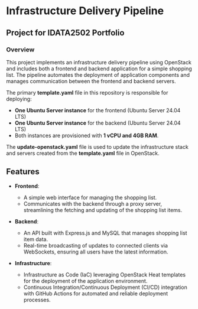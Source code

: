 # Infrastructure Delivery Pipeline

## Project for IDATA2502 Portfolio

### Overview
This project implements an infrastructure delivery pipeline using OpenStack and includes both a frontend and backend application for a simple shopping list. The pipeline automates the deployment of application components and manages communication between the frontend and backend servers.

The primary **template.yaml** file in this repository is responsible for deploying:
- **One Ubuntu Server instance** for the frontend (Ubuntu Server 24.04 LTS)
- **One Ubuntu Server instance** for the backend (Ubuntu Server 24.04 LTS)
- Both instances are provisioned with **1 vCPU and 4GB RAM**.

The **update-openstack.yaml** file is used to update the infrastructure stack and servers created from the **template.yaml** file in OpenStack.

## Features

- **Frontend**: 
  - A simple web interface for managing the shopping list.
  - Communicates with the backend through a proxy server, streamlining the fetching and updating of the shopping list items.

- **Backend**:
  - An API built with Express.js and MySQL that manages shopping list item data.
  - Real-time broadcasting of updates to connected clients via WebSockets, ensuring all users have the latest information.

- **Infrastructure**:
  - Infrastructure as Code (IaC) leveraging OpenStack Heat templates for the deployment of the application environment.
  - Continuous Integration/Continuous Deployment (CI/CD) integration with GitHub Actions for automated and reliable deployment processes.
